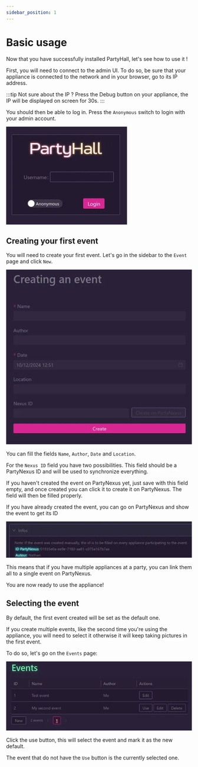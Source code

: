 ```yaml
---
sidebar_position: 1
---
```


# Basic usage

Now that you have successfully installed PartyHall, let's see how to use it !

First, you will need to connect to the admin UI. To do so, be sure that your appliance is connected to the network and in your browser, go to its IP address.

:::tip
Not sure about the IP ? Press the Debug button on your appliance, the IP will be displayed on screen for 30s.
:::

You should then be able to log in. Press the `Anonymous` switch to login with your admin account.

![Login screen](pictures/login.webp)

## Creating your first event

You will need to create your first event. Let's go in the sidebar to the `Event` page and click `New`.

![New event page](pictures/new_event_page.webp)

You can fill the fields `Name`, `Author`, `Date` and `Location`.

For the `Nexus ID` field you have two possibilities. This field should be a PartyNexus ID and will be used to synchronize everything.

If you haven't created the event on PartyNexus yet, just save with this field empty, and once created you can click it to create it on PartyNexus. The field will then be filled properly.

If you have already created the event, you can go on PartyNexus and show the event to get its ID

![PartyNexus Event ID](pictures/pn_event_id.webp)

This means that if you have multiple appliances at a party, you can link them all to a single event on PartyNexus.

You are now ready to use the appliance!

## Selecting the event

By default, the first event created will be set as the default one.

If you create multiple events, like the second time you're using the appliance, you will need to select it otherwise it will keep taking pictures in the first event.

To do so, let's go on the `Events` page:

![Event page](pictures/event_list_page.webp)

Click the use button, this will select the event and mark it as the new default.

The event that do not have the `Use` button is the currently selected one.